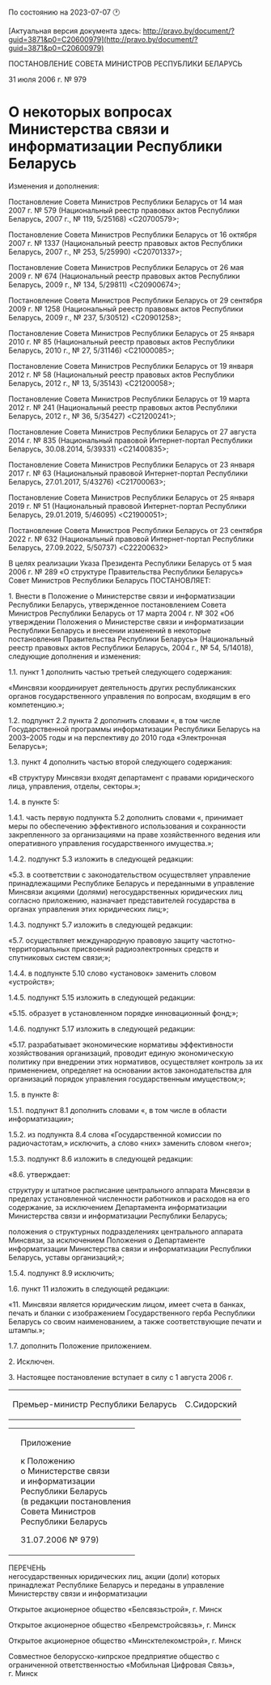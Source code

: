 По состоянию на 2023-07-07 &#x1F550;

[Актуальная версия документа здесь: http://pravo.by/document/?guid=3871&p0=C20600979](http://pravo.by/document/?guid=3871&p0=C20600979)

<p>ПОСТАНОВЛЕНИЕ СОВЕТА МИНИСТРОВ РЕСПУБЛИКИ БЕЛАРУСЬ</p>
<p>31 июля 2006 г. № 979</p>
<h1>О некоторых вопросах Министерства связи и информатизации Республики Беларусь</h1>
<p>Изменения и дополнения:</p>
<p>Постановление Совета Министров Республики Беларусь от 14 мая 2007 г. № 579 (Национальный реестр правовых актов Республики Беларусь, 2007 г., № 119, 5/25168) &lt;C20700579&gt;;</p>
<p>Постановление Совета Министров Республики Беларусь от 16 октября 2007 г. № 1337 (Национальный реестр правовых актов Республики Беларусь, 2007 г., № 253, 5/25990) &lt;C20701337&gt;;</p>
<p>Постановление Совета Министров Республики Беларусь от 26 мая 2009 г. № 674 (Национальный реестр правовых актов Республики Беларусь, 2009 г., № 134, 5/29811) &lt;C20900674&gt;;</p>
<p>Постановление Совета Министров Республики Беларусь от 29 сентября 2009 г. № 1258 (Национальный реестр правовых актов Республики Беларусь, 2009 г., № 237, 5/30512) &lt;C20901258&gt;;</p>
<p>Постановление Совета Министров Республики Беларусь от 25 января 2010 г. № 85 (Национальный реестр правовых актов Республики Беларусь, 2010 г., № 27, 5/31146) &lt;C21000085&gt;;</p>
<p>Постановление Совета Министров Республики Беларусь от 19 января 2012 г. № 58 (Национальный реестр правовых актов Республики Беларусь, 2012 г., № 13, 5/35143) &lt;C21200058&gt;;</p>
<p>Постановление Совета Министров Республики Беларусь от 19 марта 2012 г. № 241 (Национальный реестр правовых актов Республики Беларусь, 2012 г., № 36, 5/35427) &lt;C21200241&gt;;</p>
<p>Постановление Совета Министров Республики Беларусь от 27 августа 2014 г. № 835 (Национальный правовой Интернет-портал Республики Беларусь, 30.08.2014, 5/39331) &lt;C21400835&gt;;</p>
<p>Постановление Совета Министров Республики Беларусь от 23 января 2017 г. № 63 (Национальный правовой Интернет-портал Республики Беларусь, 27.01.2017, 5/43276) &lt;C21700063&gt;;</p>
<p>Постановление Совета Министров Республики Беларусь от 25 января 2019 г. № 51 (Национальный правовой Интернет-портал Республики Беларусь, 29.01.2019, 5/46095) &lt;C21900051&gt;;</p>
<p>Постановление Совета Министров Республики Беларусь от 23 сентября 2022 г. № 632 (Национальный правовой Интернет-портал Республики Беларусь, 27.09.2022, 5/50737) &lt;C22200632&gt;</p>
<p></p>
<p>В целях реализации Указа Президента Республики Беларусь от 5 мая 2006 г. № 289 «О структуре Правительства Республики Беларусь» Совет Министров Республики Беларусь ПОСТАНОВЛЯЕТ:</p>
<p>1. Внести в Положение о Министерстве связи и информатизации Республики Беларусь, утвержденное постановлением Совета Министров Республики Беларусь от 17 марта 2004 г. № 302 «Об утверждении Положения о Министерстве связи и информатизации Республики Беларусь и внесении изменений в некоторые постановления Правительства Республики Беларусь» (Национальный реестр правовых актов Республики Беларусь, 2004 г., № 54, 5/14018), следующие дополнения и изменения:</p>
<p>1.1. пункт 1 дополнить частью третьей следующего содержания:</p>
<p>«Минсвязи координирует деятельность других республиканских органов государственного управления по вопросам, входящим в его компетенцию.»;</p>
<p>1.2. подпункт 2.2 пункта 2 дополнить словами «, в том числе Государственной программы информатизации Республики Беларусь на 2003–2005 годы и на перспективу до 2010 года «Электронная Беларусь»;</p>
<p>1.3. пункт 4 дополнить частью второй следующего содержания:</p>
<p>«В структуру Минсвязи входят департамент с правами юридического лица, управления, отделы, секторы.»;</p>
<p>1.4. в пункте 5:</p>
<p>1.4.1. часть первую подпункта 5.2 дополнить словами «, принимает меры по обеспечению эффективного использования и сохранности закрепленного за организациями на праве хозяйственного ведения или оперативного управления государственного имущества.»;</p>
<p>1.4.2. подпункт 5.3 изложить в следующей редакции:</p>
<p>«5.3. в соответствии с законодательством осуществляет управление принадлежащими Республике Беларусь и переданными в управление Минсвязи акциями (долями) негосударственных юридических лиц согласно приложению, назначает представителей государства в органах управления этих юридических лиц;»;</p>
<p>1.4.3. подпункт 5.7 изложить в следующей редакции:</p>
<p>«5.7. осуществляет международную правовую защиту частотно-территориальных присвоений радиоэлектронных средств и спутниковых систем связи;»;</p>
<p>1.4.4. в подпункте 5.10 слово «установок» заменить словом «устройств»;</p>
<p>1.4.5. подпункт 5.15 изложить в следующей редакции:</p>
<p>«5.15. образует в установленном порядке инновационный фонд;»;</p>
<p>1.4.6. подпункт 5.17 изложить в следующей редакции:</p>
<p>«5.17. разрабатывает экономические нормативы эффективности хозяйствования организаций, проводит единую экономическую политику при внедрении этих нормативов, осуществляет контроль за их применением, определяет на основании актов законодательства для организаций порядок управления государственным имуществом;»;</p>
<p>1.5. в пункте 8:</p>
<p>1.5.1. подпункт 8.1 дополнить словами «, в том числе в области информатизации»;</p>
<p>1.5.2. из подпункта 8.4 слова «Государственной комиссии по радиочастотам,» исключить, а слово «них» заменить словом «него»;</p>
<p>1.5.3. подпункт 8.6 изложить в следующей редакции:</p>
<p>«8.6. утверждает:</p>
<p>структуру и штатное расписание центрального аппарата Минсвязи в пределах установленной численности работников и расходов на его содержание, за исключением Департамента информатизации Министерства связи и информатизации Республики Беларусь;</p>
<p>положения о структурных подразделениях центрального аппарата Минсвязи, за исключением Положения о Департаменте информатизации Министерства связи и информатизации Республики Беларусь, уставы организаций;»;</p>
<p>1.5.4. подпункт 8.9 исключить;</p>
<p>1.6. пункт 11 изложить в следующей редакции:</p>
<p>«11. Минсвязи является юридическим лицом, имеет счета в банках, печать и бланки с изображением Государственного герба Республики Беларусь со своим наименованием, а также соответствующие печати и штампы.»;</p>
<p>1.7. дополнить Положение приложением.</p>
<p>2. Исключен.</p>
<p>3. Настоящее постановление вступает в силу с 1 августа 2006 г.</p>
<p></p>
<table><tr>
<td><p>Премьер-министр Республики Беларусь</p></td>
<td><p>С.Сидорский</p></td>
</tr></table>
<p></p>
<table><tr>
<td><p></p></td>
<td>
<p>Приложение</p>
<p>к Положению<br>о Министерстве связи <br>и информатизации <br>Республики Беларусь<br>(в редакции постановления <br>Совета Министров <br>Республики Беларусь</p>
<p>31.07.2006 № 979) </p>
</td>
</tr></table>
<p>ПЕРЕЧЕНЬ<br>негосударственных юридических лиц, акции (доли) которых принадлежат Республике Беларусь и переданы в управление Министерству связи и информатизации</p>
<p>Открытое акционерное общество «Белсвязьстрой», г. Минск</p>
<p>Открытое акционерное общество «Белремстройсвязь», г. Минск</p>
<p>Открытое акционерное общество «Минсктелекомстрой», г. Минск</p>
<p>Совместное белорусско-кипрское предприятие общество с ограниченной ответственностью «Мобильная Цифровая Связь», г. Минск</p>
<p></p>
<p></p>
<p></p>
<p></p>